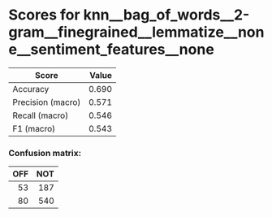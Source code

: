 # Scores for knn__bag_of_words__2-gram__finegrained__lemmatize__none__sentiment_features__none
|      Score      |Value|
|-----------------|----:|
|Accuracy         |0.690|
|Precision (macro)|0.571|
|Recall (macro)   |0.546|
|F1 (macro)       |0.543|

### Confusion matrix:
|OFF|NOT|
|--:|--:|
| 53|187|
| 80|540|
